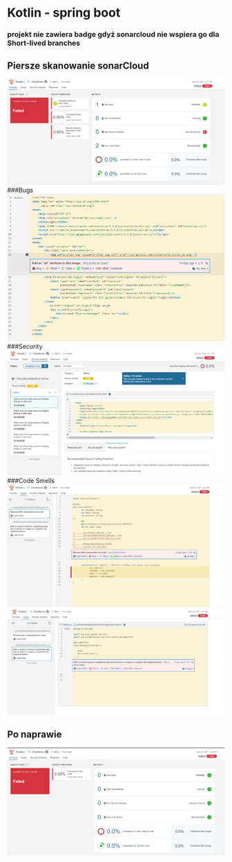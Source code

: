 # Kotlin - spring boot

### projekt nie zawiera badge gdyż sonarcloud nie wspiera go dla Short-lived branches

## Piersze skanowanie sonarCloud

![before](./readmeImg/dashboard.PNG)
###Bugs
![bugs](./readmeImg/bug.PNG)
###Security
![security](./readmeImg/security.PNG)
###Code Smells
![smell1](./readmeImg/smell1.PNG)
![smell2](./readmeImg/smell2.PNG)

## Po naprawie
![after](./readmeImg/after.PNG)
